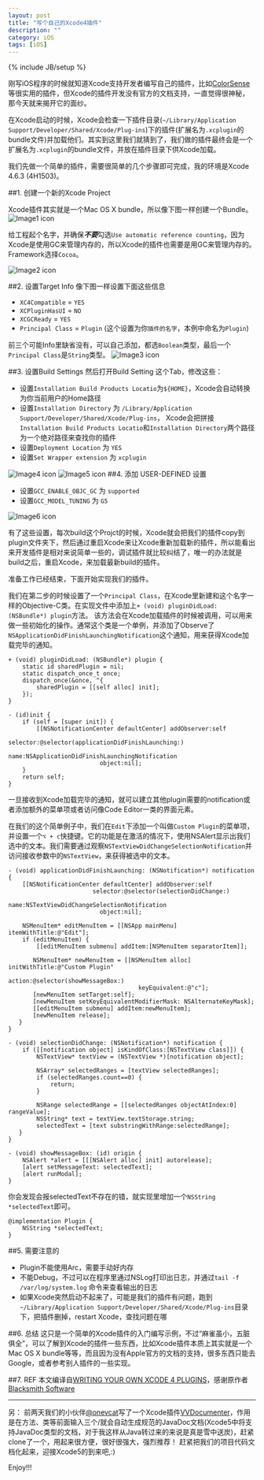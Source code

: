 ```yaml
---
layout: post
title: "写个自己的Xcode4插件"
description: ""
category: iOS
tags: [iOS]
---
```

{% include JB/setup %}

刚写iOS程序的时候就知道Xcode支持开发者编写自己的插件，比如[ColorSense](https://github.com/omz/ColorSense-for-Xcode)等很实用的插件，但Xcode的插件开发没有官方的文档支持，一直觉得很神秘，那今天就来揭开它的面纱。

在Xcode启动的时候，Xcode会检查一下插件目录(`~/Library/Application Support/Developer/Shared/Xcode/Plug-ins`)下的插件(扩展名为`.xcplugin`的bundle文件)并加载他们。其实到这里我们就猜到了，我们做的插件最终会是一个扩展名为`.xcplugin`的bundle文件，并放在插件目录下供Xcode加载。

我们先做一个简单的插件，需要很简单的几个步骤即可完成，我的环境是Xcode 4.6.3 (4H1503)。

##1. 创建一个新的Xcode Project

Xcode插件其实就是一个Mac OS X bundle，所以像下图一样创建一个Bundle。
![Image1 icon](/assets/resources/xcode_plugin_1.png)

给工程起个名字，并确保***不要***勾选`Use automatic reference counting`，因为Xcode是使用GC来管理内存的，所以Xcode的插件也需要是用GC来管理内存的。Framework选择`Cocoa`。

![Image2 icon](/assets/resources/xcode_plugin_2.png)


##2. 设置Target Info
像下图一样设置下面这些信息

* `XC4Compatible` = `YES`
* `XCPluginHasUI` = `NO`
* `XCGCReady` = `YES`
* `Principal Class` = `Plugin`  (这个设置为你`插件的名字`，本例中命名为`Plugin`)

前三个可能Info里缺省没有，可以自己添加，都选`Boolean`类型，最后一个`Principal Class`是`String`类型。
![Image3 icon](/assets/resources/xcode_plugin_3.png)

##3. 设置Build Settings
然后打开Build Setting 这个Tab，修改这些：

* 设置`Installation Build Products Locatio`为`${HOME}`，Xcode会自动转换为你当前用户的Home路径
* 设置`Installation Directory` 为 `/Library/Application Support/Developer/Shared/Xcode/Plug-ins`， Xcode会把拼接`Installation Build Products Locatio`和`Installation Directory`两个路径为一个绝对路径来查找你的插件
* 设置`Deployment Location` 为 `YES`
* 设置`Set Wrapper extension` 为 `xcplugin`

![Image4 icon](/assets/resources/xcode_plugin_4.png)
![Image5 icon](/assets/resources/xcode_plugin_5.png)
##4. 添加 USER-DEFINED 设置

* 设置`GCC_ENABLE_OBJC_GC` 为 `supported`
* 设置`GCC_MODEL_TUNING` 为 `G5`

![Image6 icon](/assets/resources/xcode_plugin_6.png)

有了这些设置，每次build这个Projct的时候，Xcode就会把我们的插件copy到plugin文件夹下，然后通过重启Xcode来让Xcode重新加载新的插件，所以能看出来开发插件是相对来说简单一些的，调试插件就比较纠结了，唯一的办法就是build之后，重启Xcode，来加载最新build的插件。

准备工作已经结束，下面开始实现我们的插件。

我们在第二步的时候设置了一个`Principal Class`，在Xcode里新建和这个名字一样的Objective-C类。在实现文件中添加上`+ (void) pluginDidLoad: (NSBundle*) plugin`方法。 该方法会在Xcode加载插件的时候被调用，可以用来做一些初始化的操作。通常这个类是一个单例，并添加了Observe了`NSApplicationDidFinishLaunchingNotification`这个通知，用来获得Xcode加载完毕的通知。

	+ (void) pluginDidLoad: (NSBundle*) plugin {
		static id sharedPlugin = nil;
		static dispatch_once_t once;
		dispatch_once(&once, ^{
			sharedPlugin = [[self alloc] init];
		});
	}
	
	- (id)init {
		if (self = [super init]) {
			[[NSNotificationCenter defaultCenter] addObserver:self 
	                        selector:@selector(applicationDidFinishLaunching:) 
	                            name:NSApplicationDidFinishLaunchingNotification 
	                          object:nil];
		}
		return self;
	}


一旦接收到Xcode加载完毕的通知，就可以建立其他plugin需要的notification或者添加额外的菜单项或者访问像Code Editor一类的界面元素。

在我们的这个简单例子中，我们在`Edit`下添加一个叫做`Custom Plugin`的菜单项，并设置一个`⌥ + c`快捷键。它的功能是在激活的情况下，使用NSAlert显示出我们选中的文本。我们需要通过观察`NSTextViewDidChangeSelectionNotification`并访问接收参数中的`NSTextView`，来获得被选中的文本。

	- (void) applicationDidFinishLaunching: (NSNotification*) notification {
	    [[NSNotificationCenter defaultCenter] addObserver:self 
	                        selector:@selector(selectionDidChange:) 
	                            name:NSTextViewDidChangeSelectionNotification 
	                          object:nil];
	
	    NSMenuItem* editMenuItem = [[NSApp mainMenu] itemWithTitle:@"Edit"];
	    if (editMenuItem) {
	        [[editMenuItem submenu] addItem:[NSMenuItem separatorItem]];
	
	       NSMenuItem* newMenuItem = [[NSMenuItem alloc] initWithTitle:@"Custom Plugin" 
	                                            action:@selector(showMessageBox:) 
	                                     keyEquivalent:@"c"];
	       [newMenuItem setTarget:self];
	       [newMenuItem setKeyEquivalentModifierMask: NSAlternateKeyMask];
	       [[editMenuItem submenu] addItem:newMenuItem];
	       [newMenuItem release];
	   }
	}
	
	- (void) selectionDidChange: (NSNotification*) notification {
	    if ([[notification object] isKindOfClass:[NSTextView class]]) {
	        NSTextView* textView = (NSTextView *)[notification object];
	
	        NSArray* selectedRanges = [textView selectedRanges];
	        if (selectedRanges.count==0) {
	            return;
	        }
	
	        NSRange selectedRange = [[selectedRanges objectAtIndex:0] rangeValue];
	        NSString* text = textView.textStorage.string;
	        selectedText = [text substringWithRange:selectedRange];
	   }
	}
	
	- (void) showMessageBox: (id) origin {
	    NSAlert *alert = [[[NSAlert alloc] init] autorelease];
	    [alert setMessageText: selectedText];
	    [alert runModal];
	}

你会发现会报selectedText不存在的错，就实现里增加一个`NSString *selectedText`即可。

	@implementation Plugin {
	    NSString *selectedText;
	}
 
##5. 需要注意的
* Plugin不能使用Arc，需要手动好内存
* 不能Debug，不过可以在程序里通过NSLog打印出日志，并通过`tail -f /var/log/system.log`	命令来查看输出的日志
* 如果Xcode突然启动不起来了，可能是我们的插件有问题，跑到`~/Library/Application Support/Developer/Shared/Xcode/Plug-ins`目录下，把插件删掉，restart Xcode，查找问题在哪

##6. 总结
这只是一个简单的Xcode插件的入门编写示例，不过“麻雀虽小，五脏俱全”，可以了解到Xcode的插件一些东西，比如Xcode插件本质上其实就是一个Mac OS X bundle等等，而且因为没有Apple官方的文档的支持，很多东西只能去Google，或者参考别人插件的一些实现。


##7. REF
本文编译自[WRITING YOUR OWN XCODE 4 PLUGINS](http://blacksmithsoftware.com/blog/2012/11/19/writing-your-own-xcode4-plugins)，感谢原作者[Blacksmith Software](http://twitter.com/#!/BlacksmithSW)

---

另：
前两天我们的小伙伴[@onevcat](http://weibo.com/onevcat)写了一个Xcode插件[VVDocumenter](https://github.com/onevcat/VVDocumenter-Xcode?source=c)，作用是在方法、类等前面输入三个/就会自动生成规范的JavaDoc文档(Xcode5中将支持JavaDoc类型的文档，对于我这样从Java转过来的来说是真是雪中送炭)，赶紧clone了一个，用起来很方便，很好很强大，强烈推荐！ 赶紧把我们的项目代码文档化起来，迎接Xcode5的到来吧,:)


Enjoy!!!


